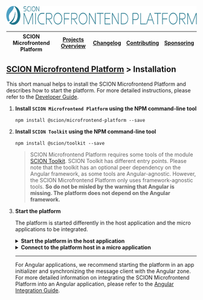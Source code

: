 <a href="/README.md"><img src="/resources/branding/scion-microfrontend-platform-banner.svg" height="50" alt="SCION Microfrontend Platform"></a>

| SCION Microfrontend Platform | [Projects Overview][menu-projects-overview] | [Changelog][menu-changelog] | [Contributing][menu-contributing] | [Sponsoring][menu-sponsoring] |  
| --- | --- | --- | --- | --- |

## [SCION Microfrontend Platform][menu-home] > Installation

This short manual helps to install the SCION Microfrontend Platform and describes how to start the platform. For more detailed instructions, please refer to the [Developer Guide][link-developer-guide#configuration].

1. **Install `SCION Microfrontend Platform` using the NPM command-line tool**

   ```console
   npm install @scion/microfrontend-platform --save
   ```

1. **Install `SCION Toolkit` using the NPM command-line tool**

   ```console
   npm install @scion/toolkit --save
   ```

   > SCION Microfrontend Platform requires some tools of the module [SCION Toolkit][link-scion-toolkit]. SCION Toolkit has different entry points. Please note that the toolkit has an optional peer dependency on the Angular framework, as some tools are Angular-agnostic. However, the SCION Microfrontend Platform only uses framework-agnostic tools. **So do not be misled by the warning that Angular is missing. The platform does not depend on the Angular framework.**

1. **Start the platform**

   The platform is started differently in the host application and the micro applications to be integrated.

   <details>
     <summary><strong>Start the platform in the host application</strong></summary>
     <br>

     The host application provides the top-level integration container for microfrontends. Typically, it is the web app which the user loads into his browser that provides the main application shell, defining areas to embed microfrontends.

     The host application starts the platform by invoking the method `MicrofrontendPlatform.startHost` and passing a config with the web applications to register as micro applications. Registered micro applications can interact with the platform and other micro applications.

     ```ts
     await MicrofrontendPlatform.startHost({
       applications: [
         {symbolicName: 'products-app', manifestUrl: 'http://localhost:4201/manifest.json'},
         {symbolicName: 'shopping-cart-app', manifestUrl: 'http://localhost:4202/manifest.json'},
       ],
     });
     ```

     For each micro application to register, you must provide an application config with the application's symbolic name and the URL to its manifest. Symbolic names must be unique and are used by the micro applications to connect to the platform host. The manifest is a JSON file that contains information about the micro application.

     As with micro applications, the host can provide a manifest to contribute behavior, as following:

     ```ts
     await MicrofrontendPlatform.startHost({
       host: {
         manifest: {
           name: 'Host Application',
           capabilities: [
             // capabilities of the host application
           ],
           intentions: [
             // intentions of the host application
           ],
         }
       },
       applications: [
         {symbolicName: 'products-app', manifestUrl: 'http://localhost:4201/manifest.json'},
         {symbolicName: 'shopping-cart-app', manifestUrl: 'http://localhost:4202/manifest.json'},
       ],
     });
     ```

     The method for starting the platform host returns a Promise that resolves once platform startup completed. You should wait for the Promise to resolve before interacting with the platform.
   </details>

   <details>
     <summary><strong>Connect to the platform host in a micro application</strong></summary>
     <br>

     For a micro application to connect to the platform host, it needs to provide a manifest file and be registered in the host application.

     Create the manifest file, for example, `manifest.json`. The manifest declares at minimum the name of the application.

     ```json
     {
       "name": "Products Application"
     }
     ```

     A micro application connects to the platform host by invoking the method `MicrofrontendPlatform.connectToHost` and passing its identity as argument. The host checks whether the connecting micro application is qualified to connect, i.e., is registered in the host application under that origin; otherwise, the host will reject the connection attempt.

     ```ts
     await MicrofrontendPlatform.connectToHost('products-app');
     ```

     As the symbolic name, you must pass the exact same name under which you registered the micro application in the host application.

     The method for connecting to the platform host returns a Promise that resolves when connected to the platform host. You should wait for the Promise to resolve before interacting with the platform.

   </details>

   ***

   For Angular applications, we recommend starting the platform in an app initializer and synchronizing the message client with the Angular zone. For more detailed information on integrating the SCION Microfrontend Platform into an Angular application, please refer to the [Angular Integration Guide][link-developer-guide#angular_integration_guide].


[menu-home]: /README.md
[menu-projects-overview]: /docs/site/projects-overview.md
[menu-changelog]: /docs/site/changelog/changelog.md
[menu-contributing]: /CONTRIBUTING.md
[menu-sponsoring]: /docs/site/sponsoring.md

[link-developer-guide#configuration]: https://scion-microfrontend-platform-developer-guide.vercel.app#chapter:configuration
[link-developer-guide#angular_integration_guide]: https://scion-microfrontend-platform-developer-guide.vercel.app#chapter:angular_integration_guide
[link-scion-toolkit]: https://github.com/SchweizerischeBundesbahnen/scion-toolkit/blob/master/README.md
